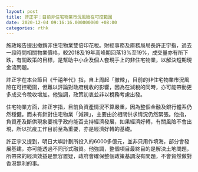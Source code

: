 ```yaml
---
layout: post
title: 許正宇：目前非住宅物業市況風險在可控範圍
date: 2020-12-04 09:16:16.000000000 +08:00
categories: rthk
---
```


施政報告提出撤銷非住宅物業雙倍印花稅。財經事務及庫務局局長許正宇指，過去一段時間相關物業價格，較2018及19年高峰期回落13%至19%，成交量亦有所下跌，有關政策的目標，是幫助中小企及個人套現手上的非住宅物業，以解決短期現金流問題。

許正宇在本台節目《千禧年代》指，自上周起「撤辣」，目前的非住宅物業市況風險在可控範圍，但難以評論對政府稅收的影響，因為在減稅的同時，亦可能帶動更多成交令稅收增加。他強調，政策初衷並非以稅務考慮出發。

住宅物業方面，許正宇指，目前負資產情況不算嚴重，因為整個金融及銀行體系仍然穩健。而未有針對住宅物業「減辣」，主要由於相關供求情況仍然緊張。他指，負資產及斷供現象要視乎政府能否支持經濟發展，如果經濟好轉，有關風險不會出現，所以抗疫工作目前至為重要，亦是經濟好轉的基礎。

許正宇又提到，明日大嶼計劃所投入的6000多億元，並非只用作填海，部分會發展基建，亦可能透過不同形式融資。他強調，整個項目最終目的是解決土地問題，所帶來的經濟效益是無容置疑，政府會確保整個政策基調沒有問題，不會貿然做對香港無利的事。
